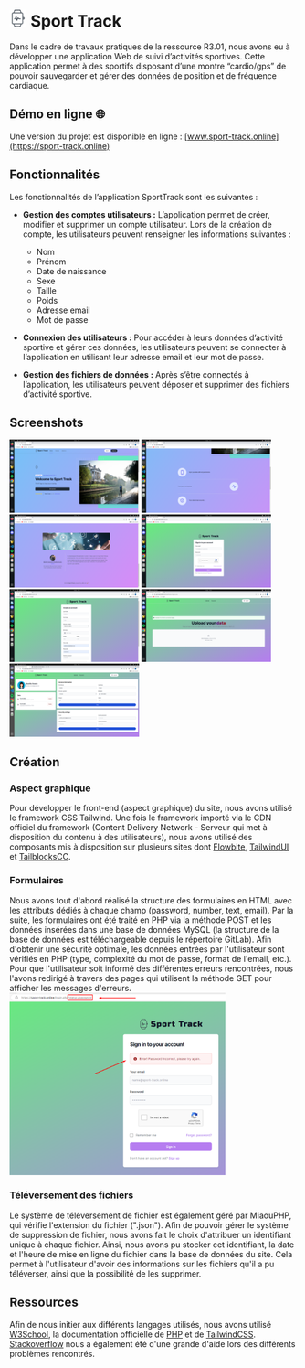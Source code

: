 # <img src="assets/img/logo.png" height="30"> Sport Track
Dans le cadre de travaux pratiques de la ressource R3.01, nous avons eu à développer une application Web de suivi d’activités sportives. Cette application permet à des sportifs disposant d’une montre “cardio/gps” de pouvoir sauvegarder et gérer des données de position et de fréquence cardiaque.

## Démo en ligne 🌐
Une version du projet est disponible en ligne : [www.sport-track.online](https://sport-track.online)

## Fonctionnalités
Les fonctionnalités de l’application SportTrack sont les suivantes :
* __Gestion des comptes utilisateurs :__ L’application permet de créer, modifier et supprimer un compte utilisateur. Lors de la création de compte, les utilisateurs peuvent renseigner les informations suivantes :
    * Nom
    * Prénom
    * Date de naissance
    * Sexe
    * Taille
    * Poids
    * Adresse email
    * Mot de passe

* __Connexion des utilisateurs :__ Pour accéder à leurs données d’activité sportive et gérer ces données, les utilisateurs peuvent se connecter à l’application en utilisant leur adresse email et leur mot de passe.

* __Gestion des fichiers de données :__ Après s’être connectés à l’application, les utilisateurs peuvent déposer et supprimer des fichiers d’activité sportive.

## Screenshots

<div>
    <img width="45%" src="assets/screenshots/home.png">
    <img width="45%" src="assets/screenshots/features.png">
    <img width="45%" src="assets/screenshots/about_us.png">
    <img width="45%" src="assets/screenshots/login.png">
    <img width="45%" src="assets/screenshots/register.png">
    <img width="45%" src="assets/screenshots/upload.png">
    <img width="45%" src="assets/screenshots/account.png">
</div>

## Création
### Aspect graphique
Pour développer le front-end (aspect graphique) du site, nous avons utilisé le framework CSS Tailwind. Une fois le framework importé via le CDN officiel du framework (Content Delivery Network - Serveur qui met à disposition du contenu à des utilisateurs), nous avons utilisé des composants mis à disposition sur plusieurs sites dont [Flowbite](https://flowbite.com/), [TailwindUI](https://tailwindui.com) et [TailblocksCC](https://tailblocks.cc/).
### Formulaires
Nous avons tout d'abord réalisé la structure des formulaires en HTML avec les attributs dédiés à chaque champ (password, number, text, email). Par la suite, les formulaires ont été traité en PHP via la méthode POST et les données insérées dans une base de données MySQL (la structure de la base de données est téléchargeable depuis le répertoire GitLab). Afin d'obtenir une sécurité optimale, les données entrées par l'utilisateur sont vérifiés en PHP (type, complexité du mot de passe, format de l'email, etc.). Pour que l'utilisateur soit informé des différentes erreurs rencontrées, nous l'avons redirigé à travers des pages qui utilisent la méthode GET pour afficher les messages d'erreurs. 
<img src="assets/screenshots/error_message.png" width="75%">
### Téléversement des fichiers
Le système de téléversement de fichier est également géré par MiaouPHP, qui vérifie l'extension du fichier (".json").
Afin de pouvoir gérer le système de suppression de fichier, nous avons fait le choix d'attribuer un identifiant unique à chaque fichier. Ainsi, nous avons pu stocker cet identifiant, la date et l'heure de mise en ligne du fichier dans la base de données du site. Cela permet à l'utilisateur d'avoir des informations sur les fichiers qu'il a pu téléverser, ainsi que la possibilité de les supprimer.

## Ressources
Afin de nous initier aux différents langages utilisés, nous avons utilisé [W3School](https://www.w3schools.com/), la documentation officielle de [PHP](https://www.php.net/) et de [TailwindCSS](https://v2.tailwindcss.com/docs). [Stackoverflow](https://stackoverflow.com/) nous a également été d'une grande d'aide lors des différents problèmes rencontrés.
